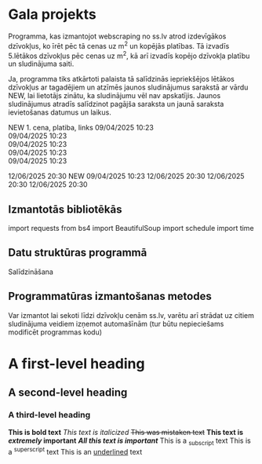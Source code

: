 # Gala projekts
Programma, kas izmantojot webscraping no ss.lv atrod izdevīgākos dzīvokļus, ko īrēt pēc tā cenas uz m<sup>2</sup> un kopējās platības.
Tā izvadīs 5.lētākos dzīvokļus pēc cenas uz m<sup>2</sup>, kā arī izvadīs kopējo dzīvokļa platību un sludinājuma saiti.

Ja, programma tiks atkārtoti palaista tā salīdzinās iepriekšējos lētākos dzīvokļus ar tagadējiem un atzīmēs jaunos sludinājumus sarakstā ar vārdu NEW, lai lietotājs zinātu, ka sludinājumu vēl nav apskatījis. 
Jaunos sludinājumus atradīs salīdzinot pagājša saraksta un jaunā saraksta ievietošanas datumus un laikus. 

NEW 1. cena, platiba, links
09/04/2025 10:23     
09/04/2025 10:23   
09/04/2025 10:23   
09/04/2025 10:23   
09/04/2025 10:23   

12/06/2025 20:30 NEW
09/04/2025 10:23 
12/06/2025 20:30
12/06/2025 20:30
12/06/2025 20:30
## Izmantotās bibliotēkās
import requests
from bs4 import BeautifulSoup
import schedule
import time

## Datu struktūras programmā
Salīdzināšana

## Programmatūras izmantošanas metodes
Var izmantot lai sekoti līdzi dzīvokļu cenām ss.lv, varētu arī strādat uz citiem sludinājuma veidiem izņemot automašīnām (tur būtu nepieciešams modificēt programmas kodu)

# A first-level heading
## A second-level heading
### A third-level heading

**This is bold text**
_This text is italicized_
~~This was mistaken text~~
**This text is _extremely_ important**
***All this text is important***
This is a <sub>subscript</sub> text
This is a <sup>superscript</sup> text
This is an <ins>underlined</ins> text
